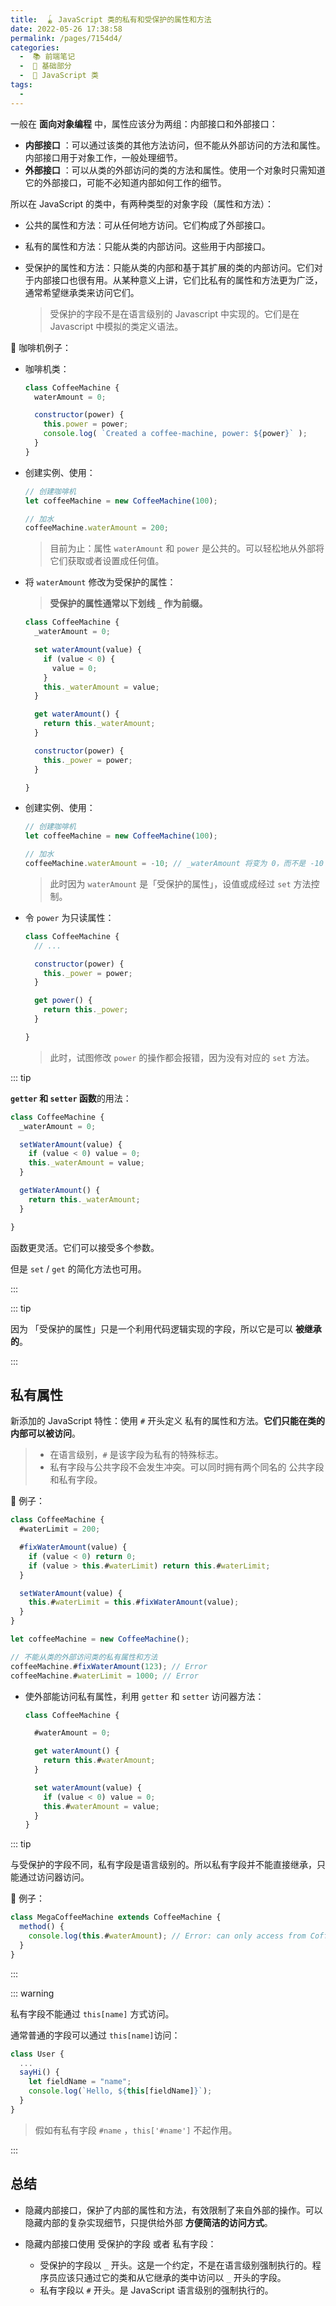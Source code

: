 ```yaml
---
title:  🪀 JavaScript 类的私有和受保护的属性和方法
date: 2022-05-26 17:38:58
permalink: /pages/7154d4/
categories:
  -  📚 前端笔记
  -  🚶 基础部分
  -  📙 JavaScript 类
tags:
  - 
---
```

一般在 **面向对象编程** 中，属性应该分为两组：内部接口和外部接口：

+ **内部接口** ：可以通过该类的其他方法访问，但不能从外部访问的方法和属性。内部接口用于对象工作，一般处理细节。
+ **外部接口** ：可以从类的外部访问的类的方法和属性。使用一个对象时只需知道它的外部接口，可能不必知道内部如何工作的细节。

所以在 JavaScript 的类中，有两种类型的对象字段（属性和方法）：

+ 公共的属性和方法：可从任何地方访问。它们构成了外部接口。
+ 私有的属性和方法：只能从类的内部访问。这些用于内部接口。

+ 受保护的属性和方法：只能从类的内部和基于其扩展的类的内部访问。它们对于内部接口也很有用。从某种意义上讲，它们比私有的属性和方法更为广泛，通常希望继承类来访问它们。

  >  受保护的字段不是在语言级别的 Javascript 中实现的。它们是在 Javascript 中模拟的类定义语法。



🌰 咖啡机例子：

+ 咖啡机类：

  ```js
  class CoffeeMachine {
    waterAmount = 0;
  
    constructor(power) {
      this.power = power;
      console.log( `Created a coffee-machine, power: ${power}` );
    }
  }
  ```

+ 创建实例、使用：
  ```js
  // 创建咖啡机
  let coffeeMachine = new CoffeeMachine(100);
  
  // 加水
  coffeeMachine.waterAmount = 200;
  ```

  > 目前为止：属性 `waterAmount` 和 `power` 是公共的。可以轻松地从外部将它们获取或者设置成任何值。



+ 将 `waterAmount` 修改为受保护的属性：

  > **受保护的属性通常以下划线 `_` 作为前缀。**

  ```js
  class CoffeeMachine {
    _waterAmount = 0;
  
    set waterAmount(value) {
      if (value < 0) {
        value = 0;
      }
      this._waterAmount = value;
    }
  
    get waterAmount() {
      return this._waterAmount;
    }
  
    constructor(power) {
      this._power = power;
    }
  
  }
  ```

+ 创建实例、使用：

  ```js
  // 创建咖啡机
  let coffeeMachine = new CoffeeMachine(100);
  
  // 加水
  coffeeMachine.waterAmount = -10; // _waterAmount 将变为 0，而不是 -10
  ```

  > 此时因为 `waterAmount` 是「受保护的属性」，设值或成经过 `set` 方法控制。

+ 令  `power`  为只读属性：

  ```js
  class CoffeeMachine {
    // ...
  
    constructor(power) {
      this._power = power;
    }
  
    get power() {
      return this._power;
    }
  
  }
  ```

  > 此时，试图修改 `power` 的操作都会报错，因为没有对应的 `set` 方法。



::: tip

**`getter` 和 `setter` 函数**的用法：

```js
class CoffeeMachine {
  _waterAmount = 0;

  setWaterAmount(value) {
    if (value < 0) value = 0;
    this._waterAmount = value;
  }

  getWaterAmount() {
    return this._waterAmount;
  }

}

```

函数更灵活。它们可以接受多个参数。

但是 `set` / `get` 的简化方法也可用。

:::

::: tip

因为 「受保护的属性」只是一个利用代码逻辑实现的字段，所以它是可以 **被继承的**。

:::

## 私有属性

新添加的 JavaScript 特性：使用 `#` 开头定义 私有的属性和方法。**它们只能在类的内部可以被访问**。

> + 在语言级别，`#` 是该字段为私有的特殊标志。
> + 私有字段与公共字段不会发生冲突。可以同时拥有两个同名的 公共字段和私有字段。

🌰 例子：

```js
class CoffeeMachine {
  #waterLimit = 200;

  #fixWaterAmount(value) {
    if (value < 0) return 0;
    if (value > this.#waterLimit) return this.#waterLimit;
  }

  setWaterAmount(value) {
    this.#waterLimit = this.#fixWaterAmount(value);
  }
}

let coffeeMachine = new CoffeeMachine();

// 不能从类的外部访问类的私有属性和方法
coffeeMachine.#fixWaterAmount(123); // Error
coffeeMachine.#waterLimit = 1000; // Error
```

+ 使外部能访问私有属性，利用 `getter` 和 `setter` 访问器方法：

  ```js
  class CoffeeMachine {
  
    #waterAmount = 0;
  
    get waterAmount() {
      return this.#waterAmount;
    }
  
    set waterAmount(value) {
      if (value < 0) value = 0;
      this.#waterAmount = value;
    }
  }
  ```

  

::: tip

与受保护的字段不同，私有字段是语言级别的。所以私有字段并不能直接继承，只能通过访问器访问。

🌰 例子：
```js
class MegaCoffeeMachine extends CoffeeMachine {
  method() {
    console.log(this.#waterAmount); // Error: can only access from CoffeeMachine
  }
}
```

:::



::: warning

私有字段不能通过 `this[name]` 方式访问。

通常普通的字段可以通过 `this[name]`访问：

```js
class User {
  ...
  sayHi() {
    let fieldName = "name";
    console.log(`Hello, ${this[fieldName]}`);
  }
}
```

> 假如有私有字段 `#name` ，`this['#name']` 不起作用。

:::



## 总结

+ 隐藏内部接口，保护了内部的属性和方法，有效限制了来自外部的操作。可以隐藏内部的复杂实现细节，只提供给外部 **方便简洁的访问方式**。

+ 隐藏内部接口使用 受保护的字段 或者 私有字段：
  + 受保护的字段以 `_` 开头。这是一个约定，不是在语言级别强制执行的。程序员应该只通过它的类和从它继承的类中访问以 `_` 开头的字段。
  + 私有字段以 `#` 开头。是 JavaScript 语言级别的强制执行的。



